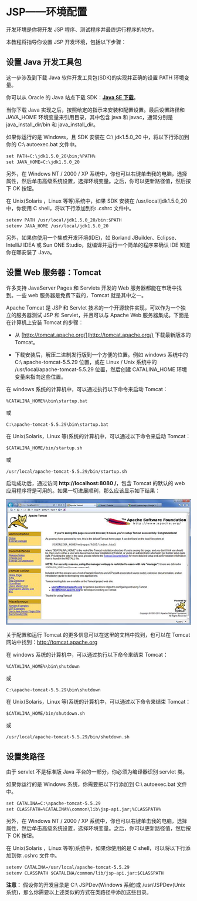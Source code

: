 # JSP——环境配置

开发环境是你将开发 JSP 程序、测试程序并最终运行程序的地方。

本教程将指导你设置 JSP 开发环境，包括以下步骤：

## 设置 Java 开发工具包

这一步涉及到下载 Java 软件开发工具包(SDK)的实现并正确的设置 PATH 环境变量。

你可以从 Oracle 的 Java 站点下载 SDK：[**Java SE 下载**](http://www.oracle.com/technetwork/java/javase/downloads/index.html)。

当你下载 Java 实现之后，按照给定的指示来安装和配置设置。最后设置路径和 JAVA_HOME 环境变量来引用目录，其中包含 java 和 javac，通常分别是 java_install_dir/bin 和 java_install_dir。

如果你运行的是 Windows，且 SDK 安装在 C:\ jdk1.5.0_20 中，将以下行添加到你的 C:\ autoexec.bat 文件中。

``` 
set PATH=C:\jdk1.5.0_20\bin;%PATH%
set JAVA_HOME=C:\jdk1.5.0_20
```

另外，在 Windows NT / 2000 / XP 系统中，你也可以右键单击我的电脑，选择属性，然后单击高级系统设置，选择环境变量。之后，你可以更新路径值，然后按下 OK 按钮。

在 Unix(Solaris ，Linux 等等)系统中，如果 SDK 安装在 /usr/local/jdk1.5.0_20 中，你使用 C shell，将以下行添加到你 .cshrc 文件中。

``` 
setenv PATH /usr/local/jdk1.5.0_20/bin:$PATH
setenv JAVA_HOME /usr/local/jdk1.5.0_20
```

另外，如果你使用一个集成开发环境(IDE)，如 Borland JBuilder、Eclipse、IntelliJ IDEA 或 Sun ONE Studio，就编译并运行一个简单的程序来确认 IDE 知道你在哪安装了 Java。

## 设置 Web 服务器：Tomcat

许多支持 JavaServer Pages 和 Servlets 开发的 Web 服务器都能在市场中找到。一些 web 服务器是免费下载的，Tomcat 就是其中之一。

Apache Tomcat 是 JSP 和 Servlet 技术的一个开源软件实现，可以作为一个独立的服务器测试 JSP 和 Servlet，并且可以与 Apache Web 服务器集成。下面是在计算机上安装 Tomcat 的步骤：

- 从 [http://tomcat.apache.org/](http://tomcat.apache.org/) 下载最新版本的 Tomcat。

- 下载安装后，解压二进制发行版到一个方便的位置。例如 windows 系统中的 C:\ apache-tomcat-5.5.29 位置，或在 Linux / Unix 系统中的 /usr/local/apache-tomcat-5.5.29 位置，然后创建 CATALINA_HOME 环境变量来指向这些位置。

在 windows 系统的计算机中，可以通过执行以下命令来启动 Tomcat：

``` 
%CATALINA_HOME%\bin\startup.bat 
```

或

``` 
C:\apache-tomcat-5.5.29\bin\startup.bat 
```

在 Unix(Solaris，Linux 等)系统的计算机中，可以通过以下命令来启动 Tomcat：

``` 
$CATALINA_HOME/bin/startup.sh 
```

或

```
/usr/local/apache-tomcat-5.5.29/bin/startup.sh 
```

启动成功后，通过访问 **http://localhost:8080 /**，包含 Tomcat 的默认的 web 应用程序将是可用的。如果一切进展顺利，那么应该显示如下结果： 

![environment1](images/envirnoment1.jpg)

关于配置和运行 Tomcat 的更多信息可以在这里的文档中找到，也可以在 Tomcat 网站中找到：http://tomcat.apache.org

在 windows 系统的计算机中，可以通过执行以下命令来结束 Tomcat：

``` 
%CATALINA_HOME%\bin\shutdown
```

或

```
C:\apache-tomcat-5.5.29\bin\shutdown
```

在 Unix(Solaris，Linux 等)系统的计算机中，可以通过以下命令来结束 Tomcat：

``` 
$CATALINA_HOME/bin/shutdown.sh
```

或

```
/usr/local/apache-tomcat-5.5.29/bin/shutdown.sh
```

## 设置类路径 


由于 servlet 不是标准版 Java 平台的一部分，你必须为编译器识别 servlet 类。

如果你运行的是 Windows 系统，你需要把以下行添加到 C:\ autoexec.bat 文件中。

``` 
set CATALINA=C:\apache-tomcat-5.5.29
set CLASSPATH=%CATALINA%\common\lib\jsp-api.jar;%CLASSPATH%
```

另外，在 Windows NT / 2000 / XP 系统中，你也可以右键单击我的电脑，选择属性，然后单击高级系统设置，选择环境变量。之后，你可以更新路径值，然后按下 OK 按钮。

在 Unix(Solaris ，Linux 等等)系统中，如果你使用的是 C shell，可以将以下行添加到你 .cshrc 文件中。

``` 
setenv CATALINA=/usr/local/apache-tomcat-5.5.29
setenv CLASSPATH $CATALINA/common/lib/jsp-api.jar:$CLASSPATH
```

**注意：** 假设你的开发目录是 C:\ JSPDev(Windows 系统)或 /usr/JSPDev(Unix 系统)，那么你需要以上述类似的方式在类路径中添加这些目录。
